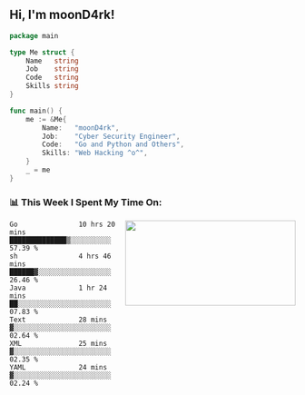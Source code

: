<h2> Hi, I'm moonD4rk!</h2>

```go
package main

type Me struct {
	Name   string
	Job    string
	Code   string
	Skills string
}

func main() {
	me := &Me{
		Name:   "moonD4rk",
		Job:    "Cyber Security Engineer",
		Code:   "Go and Python and Others",
		Skills: "Web Hacking ^o^",
	}
	_ = me
}
```

<h3>📊 This Week I Spent My Time On:</h3>
<img align='right' src="https://github-readme-stats.vercel.app/api?username=moond4rk&show_icons=true&theme=radical", width="300" height="150">

<!--START_SECTION:waka-->

```text
Go               10 hrs 20 mins  ██████████████▒░░░░░░░░░░   57.39 %
sh               4 hrs 46 mins   ██████▓░░░░░░░░░░░░░░░░░░   26.46 %
Java             1 hr 24 mins    ██░░░░░░░░░░░░░░░░░░░░░░░   07.83 %
Text             28 mins         ▓░░░░░░░░░░░░░░░░░░░░░░░░   02.64 %
XML              25 mins         ▓░░░░░░░░░░░░░░░░░░░░░░░░   02.35 %
YAML             24 mins         ▓░░░░░░░░░░░░░░░░░░░░░░░░   02.24 %
```

<!--END_SECTION:waka-->

